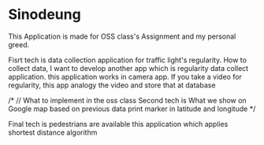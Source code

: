 # Sinodeung

This Application is made for OSS class's Assignment and my personal greed.


Fisrt tech is data collection application for traffic light's regularity.
How to collect data, I want to develop another app which is regularity data collect application.
this application works in camera app.
If you take a video for regularity, this app analogy the video and store that at database

/* // What to implement in the oss class
Second tech is What we show on Google map based on previous data
print marker in latitude and longitude 
*/

Final tech is pedestrians are available this application which applies shortest distance algorithm
